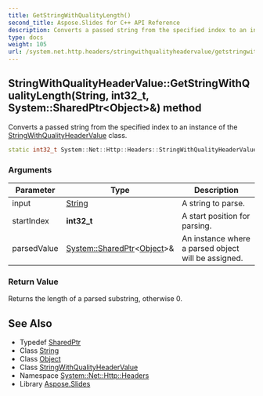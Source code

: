```yaml
---
title: GetStringWithQualityLength()
second_title: Aspose.Slides for C++ API Reference
description: Converts a passed string from the specified index to an instance of the StringWithQualityHeaderValue class.
type: docs
weight: 105
url: /system.net.http.headers/stringwithqualityheadervalue/getstringwithqualitylength/
---
```

## StringWithQualityHeaderValue::GetStringWithQualityLength(String, int32_t, System::SharedPtr\<Object\>\&) method


Converts a passed string from the specified index to an instance of the [StringWithQualityHeaderValue](../) class.

```cpp
static int32_t System::Net::Http::Headers::StringWithQualityHeaderValue::GetStringWithQualityLength(String input, int32_t startIndex, System::SharedPtr<Object> &parsedValue)
```


### Arguments

| Parameter | Type | Description |
| --- | --- | --- |
| input | [String](../../../system/string/) | A string to parse. |
| startIndex | **int32_t** | A start position for parsing. |
| parsedValue | [System::SharedPtr](../../../system/sharedptr/)\<[Object](../../../system/object/)\>\& | An instance where a parsed object will be assigned. |

### Return Value

Returns the length of a parsed substring, otherwise 0.

## See Also

* Typedef [SharedPtr](../../../system/sharedptr/)
* Class [String](../../../system/string/)
* Class [Object](../../../system/object/)
* Class [StringWithQualityHeaderValue](../)
* Namespace [System::Net::Http::Headers](../../)
* Library [Aspose.Slides](../../../)